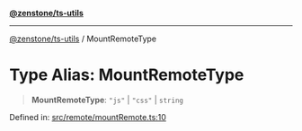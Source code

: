 [**@zenstone/ts-utils**](../README.md)

***

[@zenstone/ts-utils](../globals.md) / MountRemoteType

# Type Alias: MountRemoteType

> **MountRemoteType**: `"js"` \| `"css"` \| `string`

Defined in: [src/remote/mountRemote.ts:10](https://github.com/janpoem/ts-utils/blob/b61bddc532949fab14342589ffa2d587c10fb6e1/src/remote/mountRemote.ts#L10)

